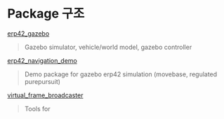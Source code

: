 # Package 구조

[erp42_gazebo](erp42_gazebo)
> Gazebo simulator, vehicle/world model, gazebo controller

[erp42_navigation_demo](erp42_navigation_demo)
> Demo package for gazebo erp42 simulation (movebase, regulated purepursuit)

[virtual_frame_broadcaster](virtual_frame_broadcaster)
> Tools for 